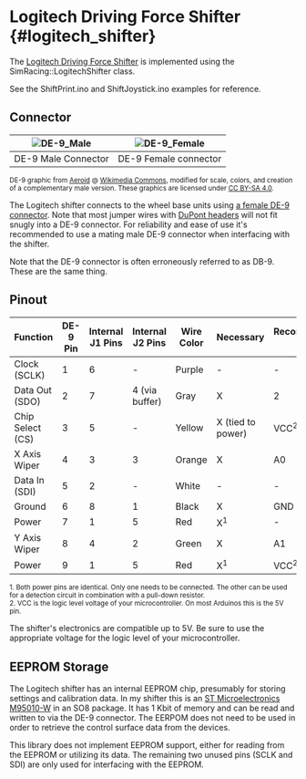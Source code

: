 # Logitech Driving Force Shifter {#logitech_shifter}

The [Logitech Driving Force Shifter](https://www.logitechg.com/en-us/products/driving/driving-force-shifter.html) is implemented using the SimRacing::LogitechShifter class.

See the ShiftPrint.ino and ShiftJoystick.ino examples for reference.

## Connector

| ![DE-9_Male](DE9_Male.svg) | ![DE-9_Female](DE9_Female.svg) |
| :-----------------------: | :---------------------------: |
| DE-9 Male Connector        | DE-9 Female connector          |

<sup>DE-9 graphic from [Aeroid](https://commons.wikimedia.org/wiki/User:Aeroid) @ [Wikimedia Commons](https://commons.wikimedia.org/wiki/File:DE9_Diagram.svg#/media/File:DE-9_Female.svg), modified for scale, colors, and creation of a complementary male version. These graphics are licensed under [CC BY-SA 4.0](https://creativecommons.org/licenses/by-sa/4.0/).</sup>

The Logitech shifter connects to the wheel base units using [a female DE-9 connector](https://en.wikipedia.org/wiki/D-subminiature). Note that most jumper wires with [DuPont headers](https://en.wikipedia.org/wiki/Jump_wire) will not fit snugly into a DE-9 connector. For reliability and ease of use it's recommended to use a mating male DE-9 connector when interfacing with the shifter.

Note that the DE-9 connector is often erroneously referred to as DB-9. These are the same thing.

## Pinout

| Function         | DE-9 Pin | Internal J1 Pins | Internal J2 Pins | Wire Color | Necessary         | Recommended Pin |
|------------------|---------|------------------|------------------|------------|-------------------|-----------------|
| Clock (SCLK)     | 1       | 6                | -                | Purple     | -                 | -               |
| Data Out (SDO)   | 2       | 7                | 4 (via buffer)   | Gray       | X                 | 2               |
| Chip Select (CS) | 3       | 5                | -                | Yellow     | X (tied to power) | VCC<sup>2</sup> |
| X Axis Wiper     | 4       | 3                | 3                | Orange     | X                 | A0              |
| Data In (SDI)    | 5       | 2                | -                | White      | -                 | -               |
| Ground           | 6       | 8                | 1                | Black      | X                 | GND             |
| Power            | 7       | 1                | 5                | Red        | X<sup>1</sup>     | -               |
| Y Axis Wiper     | 8       | 4                | 2                | Green      | X                 | A1              |
| Power            | 9       | 1                | 5                | Red        | X<sup>1</sup>     | VCC<sup>2</sup> |

<sup>1. Both power pins are identical. Only one needs to be connected. The other can be used for a detection circuit in combination with a pull-down resistor.</sup>  
<sup>2. VCC is the logic level voltage of your microcontroller. On most Arduinos this is the 5V pin.</sup>  

The shifter's electronics are compatible up to 5V. Be sure to use the appropriate voltage for the logic level of your microcontroller.

## EEPROM Storage

The Logitech shifter has an internal EEPROM chip, presumably for storing settings and calibration data. In my shifter this is an [ST Microelectronics M95010-W](https://www.st.com/resource/en/datasheet/m95010-w.pdf) in an SO8 package. It has 1 Kbit of memory and can be read and written to via the DE-9 connector. The EERPOM does not need to be used in order to retrieve the control surface data from the devices.

This library does not implement EEPROM support, either for reading from the EEPROM or utilizing its data. The remaining two unused pins (SCLK and SDI) are only used for interfacing with the EEPROM.
